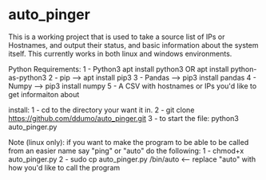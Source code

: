 # auto_pinger
This is a working project that is used to take a source list of IPs or Hostnames, and output their status, and basic information about the system itself.
This currently works in both linux and windows environments.


Python Requirements:
1 - Python3  apt install python3 OR apt install python-as-python3
2 - pip  --> apt install pip3
3 - Pandas --> pip3 install pandas
4 - Numpy --> pip3 install numpy
5 - A CSV with hostnames or IPs you'd like to get informaiton about

install:
1 - cd to the directory your want it in.
2 - git clone https://github.com/ddumo/auto_pinger.git
3 - to start the file: python3 auto_pinger.py
 
Note (linux only): if you want to make the program to be able to be called from an easier name say "ping" or "auto" do the following:
   1 - chmod+x auto_pinger.py 
   2 - sudo cp auto_pinger.py /bin/auto <-- replace "auto" with how you'd like to call the program
